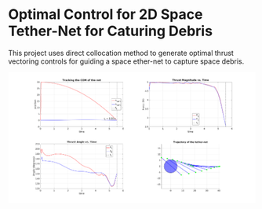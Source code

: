 # Optimal Control for 2D Space Tether-Net for Caturing Debris

This project uses direct collocation method to generate optimal thrust vectoring controls for guiding a space ether-net to capture space debris.

![](fig_3.png)